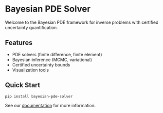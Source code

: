 # Bayesian PDE Solver

Welcome to the Bayesian PDE framework for inverse problems with certified uncertainty quantification.

## Features
- PDE solvers (finite difference, finite element)
- Bayesian inference (MCMC, variational)
- Certified uncertainty bounds
- Visualization tools

## Quick Start
```bash
pip install bayesian-pde-solver
```

See our [documentation](docs/) for more information.